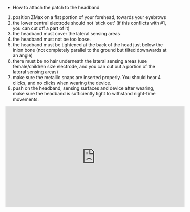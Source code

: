 * How to attach the patch to the headband

1. position ZMax on a flat portion of your forehead, towards your eyebrows
2. the lower central electrode should not 'stick out' (if this conflicts with #1, you can cut off a part of it)
3. the headband must cover the lateral sensing areas
4. the headband must not be too loose.
5. the headband must be tightened at the back of the head just below the inion bone (not completely parallel to the ground but tilted downwards at an angle)
6. there must be no hair underneath the lateral sensing areas (use female/children size electrode, and you can cut out a portion of the lateral sensing areas)
7. make sure the metallic snaps are inserted properly. You should hear 4 clicks, and no clicks when wearing the device.
8. push on the headband, sensing surfaces and device after wearing, make sure the headband is sufficiently tight to withstand night-time movements.

<iframe width="560" height="315" src="https://www.youtube.com/embed/TRJcIeSam28?si=GqUzpNKyhvF2rIvF" title="YouTube video player" frameborder="0" allow="accelerometer; autoplay; clipboard-write; encrypted-media; gyroscope; picture-in-picture; web-share" referrerpolicy="strict-origin-when-cross-origin"></iframe>